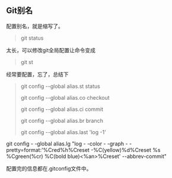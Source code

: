 ## Git别名

配置别名，就是缩写了。

> git status

太长，可以修改git全局配置让命令变成

> git st

经常要配置，忘了，总结下

> git config --global alias.st status
> 
> git config --global alias.co checkout
> 
> git config --global alias.ci commit
> 
> git config --global alias.br branch
> 
> git config --global alias.last 'log -1'
> 

git config - -global alias.lg "log - -color - -graph - -pretty=format:'%Cred%h%Creset -%C(yellow)%d%Creset %s %Cgreen(%cr) %C(bold blue)<%an>%Creset' --abbrev-commit"


配置完的信息都在.gitconfig文件中。